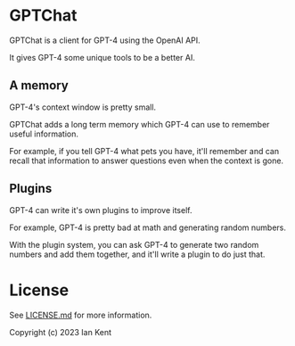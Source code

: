 GPTChat
=======

GPTChat is a client for GPT-4 using the OpenAI API.

It gives GPT-4 some unique tools to be a better AI.

## A memory

GPT-4's context window is pretty small.

GPTChat adds a long term memory which GPT-4 can use to remember useful information.

For example, if you tell GPT-4 what pets you have, it'll remember and can recall that information to answer questions even when the context is gone.

## Plugins

GPT-4 can write it's own plugins to improve itself.

For example, GPT-4 is pretty bad at math and generating random numbers.

With the plugin system, you can ask GPT-4 to generate two random numbers and add them together, and it'll write a plugin to do just that.

# License

See [LICENSE.md](LICENSE.md) for more information.

Copyright (c) 2023 Ian Kent